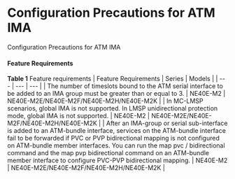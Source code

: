 Configuration Precautions for ATM IMA
=====================================

Configuration Precautions for ATM IMA

#### Feature Requirements

**Table 1** Feature requirements
| Feature Requirements | Series | Models |
| --- | --- | --- |
| The number of timeslots bound to the ATM serial interface to be added to an IMA group must be greater than or equal to 3. | NE40E-M2 | NE40E-M2E/NE40E-M2F/NE40E-M2H/NE40E-M2K |
| In MC-LMSP scenarios, global IMA is not supported.  In LMSP unidirectional protection mode, global IMA is not supported. | NE40E-M2 | NE40E-M2E/NE40E-M2F/NE40E-M2H/NE40E-M2K |
| After an IMA-group or serial sub-interface is added to an ATM-bundle interface, services on the ATM-bundle interface fail to be forwarded if PVC or PVP bidirectional mapping is not configured on ATM-bundle member interfaces. You can run the map pvc <vpi>/<vci> bidirectional command and the map pvp <remote-vpi> bidirectional command on an ATM-bundle member interface to configure PVC-PVP bidirectional mapping. | NE40E-M2 | NE40E-M2E/NE40E-M2F/NE40E-M2H/NE40E-M2K |